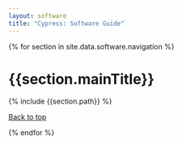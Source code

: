 ```yaml
---
layout: software
title: "Cypress: Software Guide"
---
```


{% for section in site.data.software.navigation %}

  <div class="bs-docs-section">
  <h1 id="{{section.id}}" class="page-header">{{section.mainTitle}}</h1>
  {% include {{section.path}} %}

  <a class="back-to-top" href="#top">Back to top</a>
  </div>

{% endfor %}







